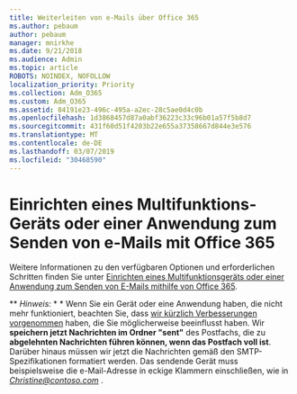 ```yaml
---
title: Weiterleiten von e-Mails über Office 365
ms.author: pebaum
author: pebaum
manager: mnirkhe
ms.date: 9/21/2018
ms.audience: Admin
ms.topic: article
ROBOTS: NOINDEX, NOFOLLOW
localization_priority: Priority
ms.collection: Adm_O365
ms.custom: Adm_O365
ms.assetid: 84191e23-496c-495a-a2ec-28c5ae0d4c0b
ms.openlocfilehash: 1d3868457d87a0abf36223c33c96b01a57f5b8d7
ms.sourcegitcommit: 431f60d51f4203b22e655a37358667d844e3e576
ms.translationtype: MT
ms.contentlocale: de-DE
ms.lasthandoff: 03/07/2019
ms.locfileid: "30468590"
---
```

# <a name="set-up-a-multifunction-device-or-application-to-send-email-using-office-365"></a>Einrichten eines Multifunktions-Geräts oder einer Anwendung zum Senden von e-Mails mit Office 365

Weitere Informationen zu den verfügbaren Optionen und erforderlichen Schritten finden Sie unter [Einrichten eines Multifunktionsgeräts oder einer Anwendung zum Senden von E-Mails mithilfe von Office 365](https://support.office.com/article/69f58e99-c550-4274-ad18-c805d654b4c4).
  
 ** *Hinweis:* * * Wenn Sie ein Gerät oder eine Anwendung haben, die nicht mehr funktioniert, beachten Sie, dass [wir kürzlich Verbesserungen vorgenommen](https://support.microsoft.com/help/4458479/) haben, die Sie möglicherweise beeinflusst haben. Wir **speichern jetzt Nachrichten im Ordner "sent"** des Postfachs, die zu **abgelehnten Nachrichten führen können, wenn das Postfach voll ist**. Darüber hinaus müssen wir jetzt die Nachrichten gemäß den SMTP-Spezifikationen formatiert werden. Das sendende Gerät muss beispielsweise die e-Mail-Adresse in eckige Klammern einschließen, wie in *Christine@contoso.com* . 
  

